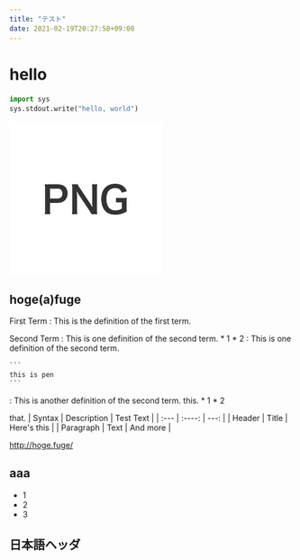 ```yaml
---
title: "テスト"
date: 2021-02-19T20:27:58+09:00
---
```


# hello

```python
import sys
sys.stdout.write("hello, world")
```

![](./test.png)


## hoge(a)fuge

First Term
: This is the definition of the first term.

Second Term
: This is one definition of the second term.
    * 1
    * 2
: This is one definition of the second term.

    ```
    this is pen
    ```
: This is another definition of the second term.
  this.
    * 1
    * 2

  that.
  | Syntax      | Description | Test Text     |
  | :---        |    :----:   |          ---: |
  | Header      | Title       | Here's this   |
  | Paragraph   | Text        | And more      |

<http://hoge.fuge/>


## aaa

- 1
- 2
- 3

## 日本語ヘッダ